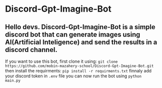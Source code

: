 # Discord-Gpt-Imagine-Bot
Hello devs. Discord-Gpt-Imagine-Bot is a simple discord bot that can generate images using AI(Artificial Inteligence) and send the results in a discord channel.
-------------------------
If you want to use this bot, first clone it using:
```git clone https://github.com/mobin-mazahery-school/Discord-Gpt-Imagine-Bot.git```
then install the requirments: ```pip install -r requirments.txt```
finnaly add your discord token in `.env` file
you can now run the bot using ```python main.py```
